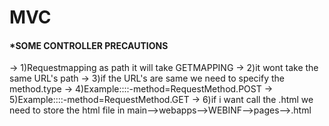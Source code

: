 # MVC
#### *SOME CONTROLLER PRECAUTIONS
</pre>	 
&#8594;  1)Requestmapping as path it will take GETMAPPING
&#8594;	 2)it wont take the same URL's path
&#8594;	 3)if the URL's are same we need to specify the method.type
&#8594;	 4)Example::::-method=RequestMethod.POST
&#8594;	 5)Example::::-method=RequestMethod.GET
&#8594;	 6)if i want call the .html we need to store the html file in main-->webapps-->WEBINF-->pages-->.html

	 
